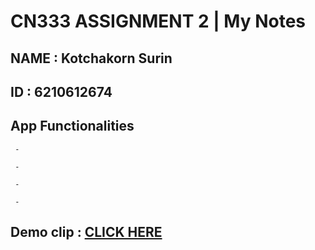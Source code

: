 # CN333 ASSIGNMENT 2 | My Notes

## NAME : Kotchakorn Surin

## ID : 6210612674

## App Functionalities

     - 
     
     - 
    
     - 
     
     - 
     
## Demo clip : [CLICK HERE]()
